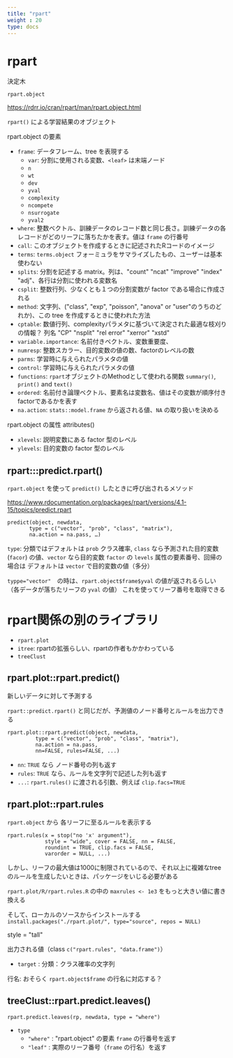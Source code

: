 ```yaml
---
title: "rpart"
weight : 20
type: docs
---
```



# rpart

決定木








`rpart.object`

https://rdrr.io/cran/rpart/man/rpart.object.html

`rpart()` による学習結果のオブジェクト

rpart.object の要素

- `frame`: データフレーム、tree を表現する
  - `var`: 分割に使用される変数、`<leaf>` は末端ノード
  - `n`
  - `wt`
  - `dev`
  - `yval`
  - `complexity`
  - `ncompete`
  - `nsurrogate`
  - `yval2`
- `where`: 整数ベクトル、訓練データのレコード数と同じ長さ。訓練データの各レコードがどのリーフに落ちたかを表す。値は `frame` の行番号
- `call`: このオブジェクトを作成するときに記述されたRコードのイメージ
- `terms`: `terms.object` フォーミュラをサマライズしたもの、ユーザーは基本使わない
- `splits`: 分割を記述する matrix。列は、"count"   "ncat"    "improve" "index"   "adj"、各行は分割に使われる変数名
- `csplit`: 整数行列、少なくとも１つの分割変数が factor である場合に作成される
- `method`: 文字列、("class", "exp", "poisson", "anova" or "user"のうちのどれか)、この tree を作成するときに使われた方法
- `cptable`: 数値行列、complexityパラメタに基づいて決定された最適な枝刈りの情報？ 列名 "CP"        "nsplit"    "rel error" "xerror"    "xstd"
- `variable.importance`: 名前付きベクトル、変数重要度、
- `numresp`: 整数スカラー、目的変数の値の数、factorのレベルの数
- `parms`: 学習時に与えられたパラメタの値
- `control`: 学習時に与えられたパラメタの値
- `functions`: `rpart`オブジェクトのMethodとして使われる関数 `summary()`, `print()` and `text()`
- `ordered`: 名前付き論理ベクトル、要素名は変数名、値はその変数が順序付きfactorであるかを表す
- `na.action`: `stats::model.frame` から返される値、`NA` の取り扱いを決める

rpart.object の属性 attributes()

- `xlevels`: 説明変数にある factor 型のレベル
- `ylevels`: 目的変数の factor 型のレベル


## rpart:::predict.rpart()

`rpart.object` を使って `predict()` したときに呼び出されるメソッド

https://www.rdocumentation.org/packages/rpart/versions/4.1-15/topics/predict.rpart

```
predict(object, newdata,
       type = c("vector", "prob", "class", "matrix"),
       na.action = na.pass, …)
```

`type`: 分類ではデフォルトは `prob` クラス確率, `class` なら予測された目的変数 (`facor`) の値、`vector` なら目的変数 `factor` の `levels` 属性の要素番号、回帰の場合は デフォルトは `vector` で目的変数の値（多分） 

`typpe="vector"`　の時は、`rpart.object$frame$yval` の値が返されるらしい（各データが落ちたリーフの `yval` の値） これを使ってリーフ番号を取得できる


# rpart関係の別のライブラリ

- `rpart.plot`
- `itree`: rpartの拡張らしい、rpartの作者もかかわっている
- `treeClust`


## rpart.plot::rpart.predict()

新しいデータに対して予測する

`rpart::predict.rpart()` と同じだが、予測値のノード番号とルールを出力できる

```
rpart.plot::rpart.predict(object, newdata,
         type = c("vector", "prob", "class", "matrix"),
         na.action = na.pass,
         nn=FALSE, rules=FALSE, ...)
```

- `nn`: `TRUE` なら ノード番号の列も返す
- `rules`: `TRUE` なら、ルールを文字列で記述した列も返す
- `...`: `rpart.rules()` に渡される引数、例えば `clip.facs=TRUE`



## rpart.plot::rpart.rules

`rpart.object` から 各リーフに至るルールを表示する

```
rpart.rules(x = stop("no 'x' argument"),
            style = "wide", cover = FALSE, nn = FALSE,
            roundint = TRUE, clip.facs = FALSE,
            varorder = NULL, ...)
```

しかし、リーフの最大値は1000に制限されているので、それ以上に複雑なtreeのルールを生成したいときは、パッケージをいじる必要がある


`rpart.plot/R/rpart.rules.R` の中の `maxrules <- 1e3` をもっと大きい値に書き換える

そして、ローカルのソースからインストールする
`install.packages("./rpart.plot/", type="source", repos = NULL)`

style = "tall"

出力される値（class `c("rpart.rules", "data.frame")`）

- `target` : 分類：クラス確率の文字列

行名: おそらく `rpart.object$frame` の行名に対応する？

## treeClust::rpart.predict.leaves()


```
rpart.predict.leaves(rp, newdata, type = "where")
```

- `type`
  - `"where"` : "rpart.object" の要素 `frame` の行番号を返す
  - `"leaf"` : 実際のリーフ番号（`frame` の行名）を返す


